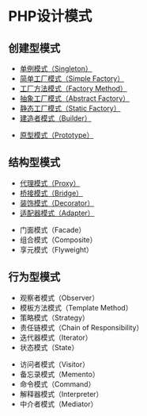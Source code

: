 # PHP设计模式

## 创建型模式

* [单例模式（Singleton）](Creational/Singleton)
* [简单工厂模式（Simple Factory）](Creational/SimpleFactory)
* [工厂方法模式（Factory Method）](Creational/FactoryMethod)
* [抽象工厂模式（Abstract Factory）](Creational/AbstractFactory)
* [静态工厂模式（Static Factory）](Creational/StaticFactory)
* [建造者模式（Builder）](Creational/Builder)
- [原型模式（Prototype）](Creational/Prototype)

## 结构型模式

* [代理模式（Proxy）](Structural/Proxy)
* [桥接模式（Bridge）](Structural/Bridge)
* [装饰模式（Decorator）](Structural/Decorator)
* [适配器模式（Adapter）](Structural/Adapter)
- 门面模式（Facade）
- 组合模式（Composite）
- 享元模式（Flyweight）

## 行为型模式

* 观察者模式（Observer）
* 模板方法模式（Template Method）
* 策略模式（Strategy）
* 责任链模式（Chain of Responsibility）
* 迭代器模式（Iterator）
* 状态模式（State）
- 访问者模式（Visitor）
- 备忘录模式（Memento）
- 命令模式（Command）
- 解释器模式（Interpreter）
- 中介者模式（Mediator）